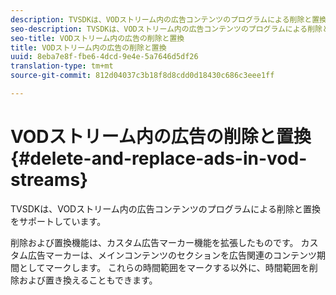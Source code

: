 ```yaml
---
description: TVSDKは、VODストリーム内の広告コンテンツのプログラムによる削除と置換をサポートしています。
seo-description: TVSDKは、VODストリーム内の広告コンテンツのプログラムによる削除と置換をサポートしています。
seo-title: VODストリーム内の広告の削除と置換
title: VODストリーム内の広告の削除と置換
uuid: 8eba7e8f-fbe6-4dcd-9e4e-5a7646d5df26
translation-type: tm+mt
source-git-commit: 812d04037c3b18f8d8cdd0d18430c686c3eee1ff

---
```



# VODストリーム内の広告の削除と置換 {#delete-and-replace-ads-in-vod-streams}

TVSDKは、VODストリーム内の広告コンテンツのプログラムによる削除と置換をサポートしています。

削除および置換機能は、カスタム広告マーカー機能を拡張したものです。 カスタム広告マーカーは、メインコンテンツのセクションを広告関連のコンテンツ期間としてマークします。 これらの時間範囲をマークする以外に、時間範囲を削除および置き換えることもできます。
